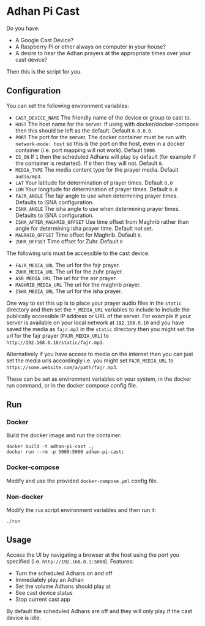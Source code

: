 # Adhan Pi Cast

Do you have:

- A Google Cast Device?
- A Raspberry Pi or other always on computer in your house?
- A desire to hear the Adhan prayers at the appropriate times over your cast device?

Then this is the script for you.

## Configuration

You can set the following environment variables:

- `CAST_DEVICE_NAME` The friendly name of the device or group to cast to.
- `HOST` The host name for the server. If using with docker/docker-compose then this should be left as the default. Default `0.0.0.0`.
- `PORT` The port for the server. The docker container must be run with `network-mode: host` so this is the port on the host, even in a docker container (i.e. port mapping will not work). Default `5000`.
- `IS_ON` If `1` then the scheduled Adhans will play by default (for example if the container is restarted). If `0` then they will not. Default `0`.
- `MEDIA_TYPE` The media content type for the prayer media. Default `audio/mp3`.
- `LAT` Your latitude for determination of prayer times. Default `0.0`
- `LON` Your longitude for determination of prayer times. Default `0.0`
- `FAJR_ANGLE` The fajr angle to use when determining prayer times. Defaults to ISNA configuration.
- `ISHA_ANGLE` The isha angle to use when determining prayer times. Defaults to ISNA configuration.
- `ISHA_AFTER_MAGHRIB_OFFSET` Use time offset from Maghrib rather than angle for determining isha prayer time. Default not set.
- `MAGRHIB_OFFSET` Time offset for Maghrib. Default `0`.
- `ZUHR_OFFSET` Time offset for Zuhr. Default `0`

The following urls must be accessible to the cast device.

- `FAJR_MEDIA_URL` The url for the fajr prayer.
- `ZUHR_MEDIA_URL` The url for the zuhr prayer.
- `ASR_MEDIA_URL` The url for the asr prayer.
- `MAGHRIB_MEDIA_URL` The url for the maghrib prayer.
- `ISHA_MEDIA_URL` The url for the isha prayer.

One way to set this up is to place your prayer audio files in the `static` directory and then set the `*_MEDIA_URL` variables to include to include the publically accessible IP address or URL of the server. For example if your server is available on your local network at `192.168.0.10` and you have saved the media as `fajr.mp3` in the `static` directory then you might set the url for the fajr prayer (`FAJR_MEDIA_URL`) to `http://192.168.0.10/static/fajr.mp3`.

Alternatively if you have access to media on the internet then you can just set the media urls accordingly i.e. you might set `FAJR_MEDIA_URL` to `https://some.website.com/a/path/fajr.mp3`.

These can be set as environment variables on your system, in the docker run command, or in the docker compose config file.

## Run

### Docker

Build the docker image and run the container:

```
docker build -t adhan-pi-cast .;
docker run --rm -p 5000:5000 adhan-pi-cast;
```

### Docker-compose

Modify and use the provided `docker-compose.yml` config file.

### Non-docker

Modify the `run` script environment variables and then run it:

```
./run
```

## Usage

Access the UI by navigating a browser at the host using the port you specified (i.e. `http://192.168.0.1:5000`). Features:

- Turn the scheduled Adhans on and off
- Immediately play an Adhan
- Set the volume Adhans should play at
- See cast device status
- Stop current cast app

By default the scheduled Adhans are off and they will only play if the cast device is idle.
